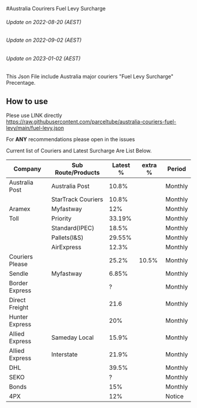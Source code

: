 #Australia Courirers Fuel Levy Surcharge 
###### Update on 2022-08-20 (AEST)
###### Update on 2022-09-02 (AEST)
###### Update on 2023-01-02 (AEST)

This Json File include Australia major couriers "Fuel Levy Surcharge" Precentage. 
## How to use 
Plese use LINK directly 
https://raw.githubusercontent.com/parceltube/australia-couriers-fuel-levy/main/fuel-levy.json

For **ANY** recommendations please open in the issues

Current list of Couriers and Latest Surcharge Are List Below.

| Company | Sub Route/Products | Latest % | extra % | Period |
|---------|--------------------|----------|---------|--------|
| Australia Post | Australia Post | 10.8% |  | Monthly |
|         | StarTrack Couriers | 10.8% |  | Monthly |
| Aramex | Myfastway | 12% |  | Monthly |
| Toll | Priority | 33.19% |  | Monthly |
|  | Standard(IPEC) | 18.5% |  | Monthly |
|  | Pallets(I&S) | 29.55% |  | Monthly |
|  | AirExpress | 12.3% |  | Monthly |
| Couriers Please |  | 25.2% | 10.5% | Monthly |
| Sendle | Myfastway | 6.85% |  | Monthly |
| Border Express |  | ? |  | Monthly |
| Direct Freight|  | 21.6 |  | Monthly |
| Hunter Express |  | 20% |  | Monthly |
| Allied Express | Sameday Local | 15.9% |  | Monthly |
| Allied Express | Interstate | 21.9% |  | Monthly |
| DHL |  | 39.5% |  | Monthly |
| SEKO |  | ? |  | Monthly |
| Bonds |  | 15% |  | Monthly |
| 4PX |  | 12% |  | Notice |



